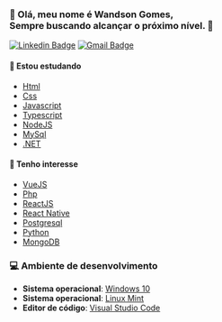  
### 👋 Olá, meu nome é Wandson Gomes, <br />Sempre buscando alcançar o **próximo nível**. 🚀️
<a href="https://wandsony.github.io/">

[![Linkedin Badge](https://img.shields.io/badge/-Wandson-blue?style=flat-square&logo=Linkedin&logoColor=white&link=https://www.linkedin.com/in/wandsony/)](https://www.linkedin.com/in/wandsony/) 
[![Gmail Badge](https://img.shields.io/badge/-wandsony@gmail.com-c14438?style=flat-square&logo=Gmail&logoColor=white&link=mailto:wandsony@gmail.com)](mailto:wandsony@gmail.com)

  
 #### 📖️ Estou estudando
  - [Html]()
  - [Css]()
  - [Javascript]()
  - [Typescript](https://www.typescriptlang.org/)
  - [NodeJS](https://nodejs.org/en/)
  - [MySql](https://www.mysql.com/)
  - [.NET](https://docs.microsoft.com/pt-br/dotnet/csharp/)
 
 #### 🤔️ Tenho interesse
  - [VueJS](https://vuejs.org/)
  - [Php](https://www.php.net/)
  - [ReactJS](https://pt-br.reactjs.org/)
  - [React Native](https://reactnative.dev/)
  - [Postgresql](https://www.postgresql.org/)
  - [Python](https://www.python.org/)
  - [MongoDB](https://www.mongodb.com/)
 
 ### 💻️ Ambiente de desenvolvimento
  - __Sistema operacional__: [Windows 10](https://www.microsoft.com/pt-br/windows/)
  - __Sistema operacional__: [Linux Mint](https://linuxmint.com/)
  - __Editor de código__: [Visual Studio Code](https://code.visualstudio.com/)
